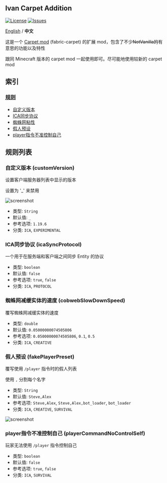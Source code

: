 ## Ivan Carpet Addition

[![License](https://img.shields.io/github/license/Ivan-YFw/Ivan-Carpet-Addition.svg)](http://www.gnu.org/licenses/lgpl-3.0.html)
[![Issues](https://img.shields.io/github/issues/Ivan-YFw/Ivan-Carpet-Addition.svg)](https://github.com/Ivan-YFw/Ivan-Carpet-Addition/issues)

[English](https://github.com/Ivan-YFw/Ivan-Carpet-Addition/blob/fabric-1.15.2/README.md) / **中文**

这是一个 [Carpet mod](https://github.com/gnembon/fabric-carpet) (fabric-carpet) 的扩展 mod，包含了不少~~NotVanilla的~~有意思的功能以及特性

跟同 Minecraft 版本的 carpet mod 一起使用即可。尽可能地使用较新的 carpet mod

## 索引

### [规则](#规则列表)

 - [自定义版本](#自定义版本-customVersion)
 - [ICA同步协议](#ICA同步协议-icaSyncProtocol)
 - [蜘蛛网粘性](#蜘蛛网粘性-cobwebSlowDownSpeed)
 - [假人预设](#假人列表预设-fakePlayerPreset)
 - [player指令不准控制自己](#player指令不准控制自己playerCommandNoControlSelf)

## 规则列表

### 自定义版本 (customVersion)

设置客户端服务器列表中显示的版本

设置为 '_' 来禁用

![screenshot](https://raw.githubusercontent.com/Ivan-YFw/Ivan-Carpet-Addition/fabric-1.15.2/screenshots/customVersion.png)

- 类型: `String`  
- 默认值: `_`  
- 参考选项: `1.19.6`
- 分类: `ICA`, `EXPERIMENTAL` 

### ICA同步协议 (icaSyncProtocol)

一个用于在服务端和客户端之间同步 Entity 的协议

- 类型: `boolean`  
- 默认值: `false`  
- 参考选项: `true`, `false`
- 分类: `ICA`, `PROTOCOL` 

### 蜘蛛网减缓实体的速度 (cobwebSlowDownSpeed)

覆写蜘蛛网减缓实体的速度

- 类型: `double`  
- 默认值: `0.05000000074505806`  
- 参考选项: `0.05000000074505806`, `0.1`, `0.5`
- 分类: `ICA`, `CREATIVE` 

### 假人预设 (fakePlayerPreset)

覆写使用 `/player` 指令时的假人列表

使用 `,` 分割每个名字

- 类型: `String`
- 默认值: `Steve,Alex`  
- 参考选项: `Steve,Alex`, `Steve,Alex,bot_loader`, `bot_loader`
- 分类: `ICA`, `CREATIVE`, `SURVIVAL` 

![screenshot](https://raw.githubusercontent.com/Ivan-YFw/Ivan-Carpet-Addition/fabric-1.15.2/screenshots/fakePlayerPreset.png)

### player指令不准控制自己 (playerCommandNoControlSelf)

玩家无法使用 `/player` 指令控制自己

- 类型: `boolean`
- 默认值: `false`  
- 参考选项: `true`, `false`
- 分类: `ICA`, `SURVIVAL` 